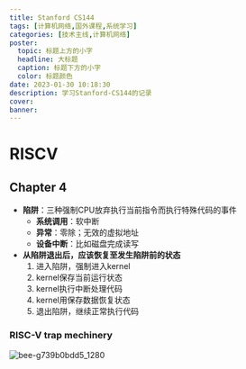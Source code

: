 ```yaml
---
title: Stanford CS144
tags: [计算机网络,国外课程,系统学习]
categories: [技术主线,计算机网络]
poster:
  topic: 标题上方的小字
  headline: 大标题
  caption: 标题下方的小字
  color: 标题颜色
date: 2023-01-30 10:18:30
description: 学习Stanford-CS144的记录
cover: 
banner:
---
```


# RISCV

## Chapter 4

* **陷阱**：三种强制CPU放弃执行当前指令而执行特殊代码的事件
  * **系统调用**：软中断
  * **异常**：零除；无效的虚拟地址
  * **设备中断**：比如磁盘完成读写
* **从陷阱退出后，应该恢复至发生陷阱前的状态**
  1. 进入陷阱，强制进入kernel
  2. kernel保存当前运行状态
  3. kernel执行中断处理代码
  4. kernel用保存数据恢复状态
  5. 退出陷阱，继续正常执行代码

### RISC-V trap mechinery

![bee-g739b0bdd5_1280](https://cdn.jsdelivr.net/gh/fushunhesir/blog-images@main/imgs/%E8%9C%9C%E8%9C%82%E5%A4%B4%E5%83%8F.png)

